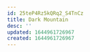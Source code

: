 ```yaml
---
id: 25teP4Rz5kQRq2_S4TnCz
title: Dark Mountain
desc: ''
updated: 1644961726967
created: 1644961726967
---
```


